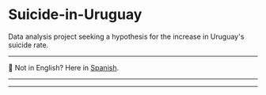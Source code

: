 <a name="english"></a>
# Suicide-in-Uruguay

Data analysis project seeking a hypothesis for the increase in Uruguay's suicide rate.

---

📢 Not in English? Here in [Spanish](README.es-UY.md "Versión traducida de este documento, llamada README.es-UY.md").

---
---
